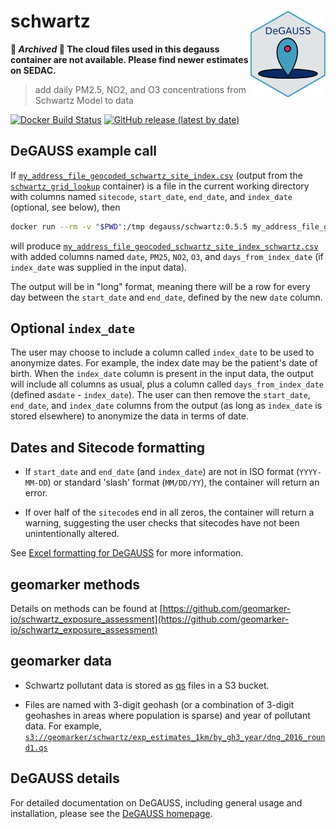 # schwartz <a href='https://degauss-org.github.io/DeGAUSS/'><img src='DeGAUSS_hex.png' align="right" height="138.5" /></a>

**🛑 _Archived_ 🛑 The cloud files used in this degauss container are not available. Please find newer estimates on SEDAC.**

> add daily PM2.5, NO2, and O3 concentrations from Schwartz Model to data

[![Docker Build Status](https://img.shields.io/docker/automated/degauss/schwartz)](https://hub.docker.com/repository/docker/degauss/schwartz/tags)
[![GitHub release (latest by date)](https://img.shields.io/github/v/release/degauss-org/schwartz)](https://github.com/degauss-org/schwartz/releases)

## DeGAUSS example call

If [`my_address_file_geocoded_schwartz_site_index.csv`](https://github.com/degauss-org/schwartz/blob/master/test/my_address_file_geocoded_schwartz_site_index.csv) (output from the [`schwartz_grid_lookup`](https://degauss.org/schwartz_grid_lookup/) container) is a file in the current working directory with columns named `sitecode`, `start_date`, `end_date`, and `index_date` (optional, see below), then

```sh
docker run --rm -v "$PWD":/tmp degauss/schwartz:0.5.5 my_address_file_geocoded_schwartz_site_index.csv
```

will produce [`my_address_file_geocoded_schwartz_site_index_schwartz.csv`](https://github.com/degauss-org/schwartz/blob/master/test/my_address_file_geocoded_schwartz_site_index_schwartz.csv) with added columns named `date`, `PM25`, `NO2`, `O3`, and `days_from_index_date` (if `index_date` was supplied in the input data). 

The output will be in "long" format, meaning there will be a row for every day between the `start_date` and `end_date`, defined by the new `date` column. 

## Optional `index_date`

The user may choose to include a column called `index_date` to be used to anonymize dates. For example, the index date may be the patient's date of birth. When the `index_date` column is present in the input data, the output will include all columns as usual, plus a column called `days_from_index_date` (defined as`date` - `index_date`). The user can then remove the `start_date`, `end_date`, and `index_date` columns from the output (as long as `index_date` is stored elsewhere) to anonymize the data in terms of date. 

## Dates and Sitecode formatting

- If `start_date` and `end_date` (and `index_date`) are not in ISO format (`YYYY-MM-DD`) or standard 'slash' format (`MM/DD/YY`), the container will return an error.

- If over half of the `sitecode`s end in all zeros, the container will return a warning, suggesting the user checks that sitecodes have not been unintentionally altered. 

See [Excel formatting for DeGAUSS](https://github.com/degauss-org/degauss-org.github.io/wiki/Excel-formatting-for-DeGAUSS) for more information.

## geomarker methods

Details on methods can be found at [https://github.com/geomarker-io/schwartz_exposure_assessment](https://github.com/geomarker-io/schwartz_exposure_assessment)

## geomarker data

- Schwartz pollutant data is stored as [qs](https://github.com/traversc/qs) files in a S3 bucket. 

- Files are named with 3-digit geohash (or a combination of 3-digit geohashes in areas where population is sparse) and year of pollutant data. For example,  [`s3://geomarker/schwartz/exp_estimates_1km/by_gh3_year/dng_2016_round1.qs`](https://geomarker.s3.us-east-2.amazonaws.com/geomarker/schwartz/exp_estimates_1km/by_gh3_year/dng_2016_round1.qs)

## DeGAUSS details

For detailed documentation on DeGAUSS, including general usage and installation, please see the [DeGAUSS homepage](https://degauss.org).

